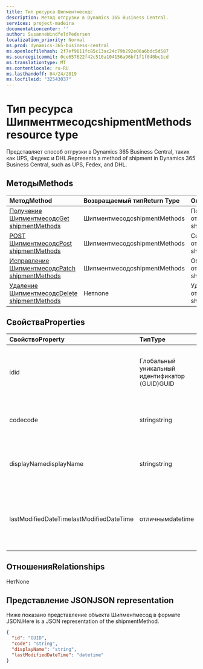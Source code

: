 ```yaml
---
title: Тип ресурса Шипментмесодс
description: Метод отгрузки в Dynamics 365 Business Central.
services: project-madeira
documentationcenter: ''
author: SusanneWindfeldPedersen
localization_priority: Normal
ms.prod: dynamics-365-business-central
ms.openlocfilehash: 2f7ef9611fc85c13ac24c79b292e06a6bdc5d587
ms.sourcegitcommit: 0ce657622f42c510a104156a96bf1f1f040bc1cd
ms.translationtype: MT
ms.contentlocale: ru-RU
ms.lasthandoff: 04/24/2019
ms.locfileid: "32543037"
---
```

# <a name="shipmentmethods-resource-type"></a><span data-ttu-id="412f8-103">Тип ресурса Шипментмесодс</span><span class="sxs-lookup"><span data-stu-id="412f8-103">shipmentMethods resource type</span></span>
<span data-ttu-id="412f8-104">Представляет способ отгрузки в Dynamics 365 Business Central, таких как UPS, Федекс и DHL.</span><span class="sxs-lookup"><span data-stu-id="412f8-104">Represents a method of shipment in Dynamics 365 Business Central, such as UPS, Fedex, and DHL.</span></span>

## <a name="methods"></a><span data-ttu-id="412f8-105">Методы</span><span class="sxs-lookup"><span data-stu-id="412f8-105">Methods</span></span>

| <span data-ttu-id="412f8-106">Метод</span><span class="sxs-lookup"><span data-stu-id="412f8-106">Method</span></span>       | <span data-ttu-id="412f8-107">Возвращаемый тип</span><span class="sxs-lookup"><span data-stu-id="412f8-107">Return Type</span></span>  |<span data-ttu-id="412f8-108">Описание</span><span class="sxs-lookup"><span data-stu-id="412f8-108">Description</span></span>|
|:---------------|:--------|:----------|
|[<span data-ttu-id="412f8-109">Получение Шипментмесодс</span><span class="sxs-lookup"><span data-stu-id="412f8-109">Get shipmentMethods</span></span>](../api/dynamics-shipmentmethods-get.md)|<span data-ttu-id="412f8-110">Шипментмесодс</span><span class="sxs-lookup"><span data-stu-id="412f8-110">shipmentMethods</span></span>|<span data-ttu-id="412f8-111">Получает метод отгрузки.</span><span class="sxs-lookup"><span data-stu-id="412f8-111">Gets a shipment method.</span></span>|
|[<span data-ttu-id="412f8-112">POST Шипментмесодс</span><span class="sxs-lookup"><span data-stu-id="412f8-112">Post shipmentMethods</span></span>](../api/dynamics-create-shipmentmethods.md)|<span data-ttu-id="412f8-113">Шипментмесодс</span><span class="sxs-lookup"><span data-stu-id="412f8-113">shipmentMethods</span></span>|<span data-ttu-id="412f8-114">Создает метод отгрузки.</span><span class="sxs-lookup"><span data-stu-id="412f8-114">Creates a shipment method.</span></span>|
|[<span data-ttu-id="412f8-115">Исправление Шипментмесодс</span><span class="sxs-lookup"><span data-stu-id="412f8-115">Patch shipmentMethods</span></span>](../api/dynamics-shipmentmethods-update.md)|<span data-ttu-id="412f8-116">Шипментмесодс</span><span class="sxs-lookup"><span data-stu-id="412f8-116">shipmentMethods</span></span>|<span data-ttu-id="412f8-117">Обновляет метод отгрузки.</span><span class="sxs-lookup"><span data-stu-id="412f8-117">Updates a shipment method.</span></span>|
|[<span data-ttu-id="412f8-118">Удаление Шипментмесодс</span><span class="sxs-lookup"><span data-stu-id="412f8-118">Delete shipmentMethods</span></span>](../api/dynamics-shipmentmethods-delete.md)|<span data-ttu-id="412f8-119">Нет</span><span class="sxs-lookup"><span data-stu-id="412f8-119">none</span></span>|<span data-ttu-id="412f8-120">Удаляет метод отгрузки.</span><span class="sxs-lookup"><span data-stu-id="412f8-120">Deletes a shipment method.</span></span>|

## <a name="properties"></a><span data-ttu-id="412f8-121">Свойства</span><span class="sxs-lookup"><span data-stu-id="412f8-121">Properties</span></span>
| <span data-ttu-id="412f8-122">Свойство</span><span class="sxs-lookup"><span data-stu-id="412f8-122">Property</span></span>     | <span data-ttu-id="412f8-123">Тип</span><span class="sxs-lookup"><span data-stu-id="412f8-123">Type</span></span>   |<span data-ttu-id="412f8-124">Описание</span><span class="sxs-lookup"><span data-stu-id="412f8-124">Description</span></span>|
|:---------------|:--------|:----------|
|<span data-ttu-id="412f8-125">id</span><span class="sxs-lookup"><span data-stu-id="412f8-125">id</span></span>|<span data-ttu-id="412f8-126">Глобальный уникальный идентификатор (GUID)</span><span class="sxs-lookup"><span data-stu-id="412f8-126">GUID</span></span>|<span data-ttu-id="412f8-127">Уникальный идентификатор Шипментмесод.</span><span class="sxs-lookup"><span data-stu-id="412f8-127">The unique ID of the shipmentMethod.</span></span> <span data-ttu-id="412f8-128">Не редактируемые.</span><span class="sxs-lookup"><span data-stu-id="412f8-128">Non-editable.</span></span>|
|<span data-ttu-id="412f8-129">code</span><span class="sxs-lookup"><span data-stu-id="412f8-129">code</span></span>|<span data-ttu-id="412f8-130">string</span><span class="sxs-lookup"><span data-stu-id="412f8-130">string</span></span>|<span data-ttu-id="412f8-131">Указывает код метода отгрузки.</span><span class="sxs-lookup"><span data-stu-id="412f8-131">Specifies the shipment method code.</span></span>|
|<span data-ttu-id="412f8-132">displayName</span><span class="sxs-lookup"><span data-stu-id="412f8-132">displayName</span></span>|<span data-ttu-id="412f8-133">string</span><span class="sxs-lookup"><span data-stu-id="412f8-133">string</span></span>|<span data-ttu-id="412f8-134">Задает отображаемое имя метода отгрузки.</span><span class="sxs-lookup"><span data-stu-id="412f8-134">Specifies the shipment method display name.</span></span>|
|<span data-ttu-id="412f8-135">lastModifiedDateTime</span><span class="sxs-lookup"><span data-stu-id="412f8-135">lastModifiedDateTime</span></span>|<span data-ttu-id="412f8-136">отличным</span><span class="sxs-lookup"><span data-stu-id="412f8-136">datetime</span></span>|<span data-ttu-id="412f8-137">Дата и время последнего изменения метода отгрузки.</span><span class="sxs-lookup"><span data-stu-id="412f8-137">The last datetime the shipment method was modified.</span></span> <span data-ttu-id="412f8-138">Только для чтения.</span><span class="sxs-lookup"><span data-stu-id="412f8-138">Read-Only.</span></span>|  


## <a name="relationships"></a><span data-ttu-id="412f8-139">Отношения</span><span class="sxs-lookup"><span data-stu-id="412f8-139">Relationships</span></span>
<span data-ttu-id="412f8-140">Нет</span><span class="sxs-lookup"><span data-stu-id="412f8-140">None</span></span>

## <a name="json-representation"></a><span data-ttu-id="412f8-141">Представление JSON</span><span class="sxs-lookup"><span data-stu-id="412f8-141">JSON representation</span></span>

<span data-ttu-id="412f8-142">Ниже показано представление объекта Шипментмесод в формате JSON.</span><span class="sxs-lookup"><span data-stu-id="412f8-142">Here is a JSON representation of the shipmentMethod.</span></span>

```json
{
  "id": "GUID",
  "code": "string",
  "displayName": "string",
  "lastModifiedDateTime": "datetime"
}

```


